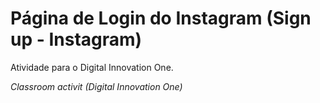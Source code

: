 # Página de Login do Instagram (Sign up - Instagram)
Atividade para o Digital Innovation One.

<i>Classroom activit (Digital Innovation One)<i>
